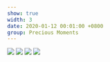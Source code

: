 ```yaml
---
show: true
width: 3
date: 2020-01-12 00:01:00 +0800
group: Precious Moments
---
```

<div>
  <img src="{{ 'assets/images/travel/IMG_77579.jpeg' | relative_url }}" class="img-fluid rounded-xl" >
  <img src="{{ 'assets/images/travel/IMG_94259.jpeg' | relative_url }}" class="img-fluid rounded-xl" >
  <img src="{{ 'assets/images/travel/sjsj.jpg' | relative_url }}" class="img-fluid rounded-xl" >
  <img src="{{ 'assets/images/travel/wqjx9.jpeg' | relative_url }}" class="img-fluid rounded-xl" >
</div>
